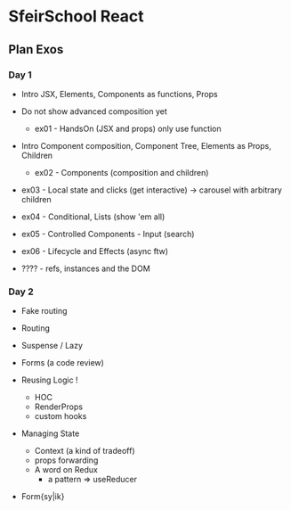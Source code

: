 # SfeirSchool React

## Plan Exos

### Day 1

- Intro JSX, Elements, Components as functions, Props
- Do not show advanced composition yet

  - ex01 - HandsOn (JSX and props)
    only use function

- Intro Component composition, Component Tree, Elements as Props, Children

  - ex02 - Components (composition and children)

* ex03 - Local state and clicks (get interactive)
  -> carousel with arbitrary children
* ex04 - Conditional, Lists (show 'em all)
* ex05 - Controlled Components - Input (search)
* ex06 - Lifecycle and Effects (async ftw)

* ???? - refs, instances and the DOM

### Day 2

- Fake routing
- Routing
- Suspense / Lazy
- Forms (a code review)

- Reusing Logic !

  - HOC
  - RenderProps
  - custom hooks

- Managing State

  - Context (a kind of tradeoff)
  - props forwarding
  - A word on Redux
    - a pattern => useReducer

- Form{sy|ik}
